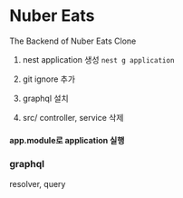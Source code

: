 # Nuber Eats

The Backend of Nuber Eats Clone

1. nest application 생성
``` nest g application ```

2. git ignore 추가
3. graphql 설치
4. src/ controller, service 삭제

#### app.module로 application 실행


### graphql

resolver, query
